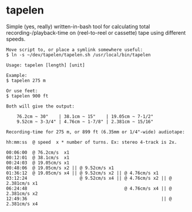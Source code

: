 # tapelen
Simple (yes, really) written-in-bash tool for calculating total recording-/playback-time on (reel-to-reel or cassette) tape using different speeds.

```
Move script to, or place a symlink somewhere useful:
$ ln -s ~/dev/tapelen/tapelen.sh /usr/local/bin/tapelen

Usage: tapelen [length] [unit]

Example:
$ tapelen 275 m 

Or use feet:
$ tapelen 900 ft

Both will give the output:

    76.2cm ~ 30"    | 38.1cm ~ 15"    | 19.05cm ~ 7-1/2"
    9.52cm ~ 3-3/4" | 4.76cm ~ 1-7/8" | 2.381cm ~ 15/16"

Recording-time for 275 m, or 899 ft (6.35mm or 1/4"-wide) audiotape:

hh:mm:ss  @ speed  x * number of turns. Ex: stereo 4-track is 2x.

00:06:00  @ 76.2cm/s  x1
00:12:01  @ 38.1cm/s  x1
00:24:03  @ 19.05cm/s x1
00:48:06  @ 19.05cm/s x2 || @ 9.52cm/s x1
01:36:12  @ 19.05cm/s x4 || @ 9.52cm/s x2 || @ 4.76cm/s x1
03:12:24                    @ 9.52cm/s x4 || @ 4.76cm/s x2 || @ 2.381cm/s x1
06:24:48                                     @ 4.76cm/s x4 || @ 2.381cm/s x2
12:49:36                                                   || @ 2.381cm/s x4
```
